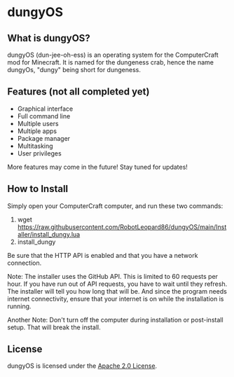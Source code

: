 # dungyOS  
## What is dungyOS?  
dungyOS (dun-jee-oh-ess) is an operating system for the ComputerCraft mod for Minecraft. It is named for the dungeness crab, hence the name dungyOs, "dungy" being short for dungeness.  
## Features (not all completed yet)  
* Graphical interface
* Full command line  
* Multiple users  
* Multiple apps  
* Package manager  
* Multitasking  
* User privileges  

More features may come in the future! Stay tuned for updates!
## How to Install  
Simply open your ComputerCraft computer, and run these two commands:  
1. wget https://raw.githubusercontent.com/RobotLeopard86/dungyOS/main/Installer/install_dungy.lua  
2. install_dungy  

Be sure that the HTTP API is enabled and that you have a network connection.  

Note: The installer uses the GitHub API. This is limited to 60 requests per hour. If you have run out of API requests, you have to wait until they refresh. The installer will tell you how long that will be. And since the program needs internet connectivity, ensure that your internet is on while the installation is running.  

Another Note: Don't turn off the computer during installation or post-install setup. That will break the install.
## License  
dungyOS is licensed under the [Apache 2.0 License](https://choosealicense.com/licenses/apache-2.0).
